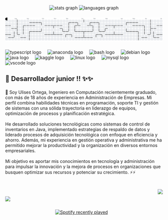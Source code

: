 <div align="center">
  <img src="https://github-readme-stats.vercel.app/api?username=UlisesOrtg&hide_title=false&hide_rank=false&show_icons=true&include_all_commits=true&count_private=true&disable_animations=false&theme=dracula&locale=en&hide_border=false&order=1" height="150" alt="stats graph"  />
  <img src="https://github-readme-stats.vercel.app/api/top-langs?username=UlisesOrtg&locale=en&hide_title=false&layout=compact&card_width=320&langs_count=5&theme=dracula&hide_border=false&order=2" height="150" alt="languages graph"  />
</div>

###

<picture>
  <source media="(prefers-color-scheme: dark)" srcset="https://raw.githubusercontent.com/UlisesOrtg/UlisesOrtg/output/pacman-contribution-graph-dark.svg">
  <source media="(prefers-color-scheme: light)" srcset="https://raw.githubusercontent.com/UlisesOrtg/UlisesOrtg/output/pacman-contribution-graph.svg">
  <img alt="pacman contribution graph" src="https://raw.githubusercontent.com/UlisesOrtg/UlisesOrtg/output/pacman-contribution-graph.svg">
</picture>

###

<div align="left">
  <img src="https://cdn.jsdelivr.net/gh/devicons/devicon/icons/typescript/typescript-original.svg" height="40" alt="typescript logo"  />
  <img width="12" />
  <img src="https://cdn.jsdelivr.net/gh/devicons/devicon/icons/anaconda/anaconda-original.svg" height="40" alt="anaconda logo"  />
  <img width="12" />
  <img src="https://cdn.jsdelivr.net/gh/devicons/devicon/icons/bash/bash-original.svg" height="40" alt="bash logo"  />
  <img width="12" />
  <img src="https://cdn.jsdelivr.net/gh/devicons/devicon/icons/debian/debian-original.svg" height="40" alt="debian logo"  />
  <img width="12" />
  <img src="https://cdn.jsdelivr.net/gh/devicons/devicon/icons/java/java-original.svg" height="40" alt="java logo"  />
  <img width="12" />
  <img src="https://cdn.jsdelivr.net/gh/devicons/devicon/icons/kaggle/kaggle-original.svg" height="40" alt="kaggle logo"  />
  <img width="12" />
  <img src="https://cdn.jsdelivr.net/gh/devicons/devicon/icons/linux/linux-original.svg" height="40" alt="linux logo"  />
  <img width="12" />
  <img src="https://cdn.jsdelivr.net/gh/devicons/devicon/icons/mysql/mysql-original.svg" height="40" alt="mysql logo"  />
  <img width="12" />
  <img src="https://cdn.jsdelivr.net/gh/devicons/devicon/icons/vscode/vscode-original.svg" height="40" alt="vscode logo"  />
</div>

###

<h2 align="left">🌱 Desarrollador junior !! ✨✨ </h2>

###

<p align="left">💬 Soy Ulises Ortega, Ingeniero en Computación recientemente graduado, con más de 18 años de experiencia en Administración de Empresas. Mi perfil combina habilidades técnicas en programación, soporte TI y gestión de sistemas con una sólida trayectoria en liderazgo de equipos, optimización de procesos y planificación estratégica.<br><br>He desarrollado soluciones tecnológicas como sistemas de control de inventarios en Java, implementado estrategias de respaldo de datos y liderado procesos de adquisición tecnológica con enfoque en eficiencia y ahorro. Además, mi experiencia en gestión operativa y administrativa me ha permitido mejorar la productividad y la organización en diversos entornos empresariales.<br><br>Mi objetivo es aportar mis conocimientos en tecnología y administración para impulsar la innovación y la mejora de procesos en organizaciones que busquen optimizar sus recursos y potenciar su crecimiento. ⚡⚡</p>

###

<br clear="both">

<img align="right" height="200" src="https://media0.giphy.com/media/v1.Y2lkPTc5MGI3NjExZml0a3R1ODg5eXpsbWVqb2E5MGt5aGNyZWJ2czVhcWEzNnd6bW5odCZlcD12MV9pbnRlcm5hbF9naWZfYnlfaWQmY3Q9Zw/JqmupuTVZYaQX5s094/giphy.gif"  />

###

<div align="left">
  <img height="200" src="https://media4.giphy.com/media/v1.Y2lkPTc5MGI3NjExazZnenF2dGU3eDFoY3d3aXNyNTI0Zzc4b2c0cXY3OGQwa241M2F1eCZlcD12MV9pbnRlcm5hbF9naWZfYnlfaWQmY3Q9Zw/f3iwJFOVOwuy7K6FFw/giphy.gif"  />
</div>

###

<div align="center">
  <a href="https://open.spotify.com/user/Ulyses">
    <img src="https://spotify-recently-played-readme.vercel.app/api?user=4t1pmknncy98jyrpuzi1b6yaf&count=5" alt="Spotify recently played"  />
  </a>
</div>

###
